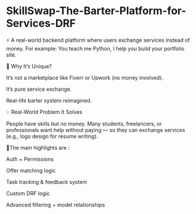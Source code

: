 # SkillSwap-The-Barter-Platform-for-Services-DRF
⚡ A real-world backend platform where users exchange services instead of money. For example: You teach me Python, I help you build your portfolio site.

🧠 Why It’s Unique?

It’s not a marketplace like Fiverr or Upwork (no money involved).

It’s pure service exchange. 

Real-life barter system reimagined.

💡 Real-World Problem It Solves

People have skills but no money. Many students, freelancers, or professionals want help without paying — so they can exchange services (e.g., logo design for resume writing).

🎈The main highlights are :

Auth + Permissions

Offer matching logic

Task tracking & feedback system

Custom DRF logic

Advanced filtering + model relationships


